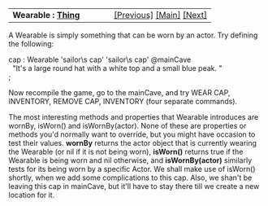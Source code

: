 <table width="100%" data-border="0" data-cellspacing="0"
data-cellpadding="3" data-bgcolor="#C0C0C0">
<colgroup>
<col style="width: 50%" />
<col style="width: 50%" />
</colgroup>
<tbody>
<tr>
<td style="text-align: left;"><strong>Wearable : <a
href="thing-thebasics.htm">Thing</a><br />
</strong></td>
<td style="text-align: right;"><a href="disambigname.htm">[Previous]</a>
<a href="generalintroduction.htm">[Main]</a> <a
href="containers-introduction.htm">[Next]</a></td>
</tr>
</tbody>
</table>

  
A Wearable is simply something that can be worn by an actor. Try
defining the following:  
  
cap : Wearable 'sailor\\s cap' 'sailor\\s cap' @mainCave  
  "It's a large round hat with a white top and a small blue peak. "  
;  
  
Now recompile the game, go to the mainCave, and try WEAR CAP, INVENTORY,
REMOVE CAP, INVENTORY (four separate commands).  
  
The most interesting methods and properties that Wearable introduces are
wornBy, isWorn() and isWornBy(actor). None of these are properties or
methods you'd normally want to override, but you might have occasion to
test their values. **wornBy** returns the actor object that is currently
wearing the Wearable (or nil if it is not being worn), **isWorn()**
returns true if the Wearable is being worn and nil otherwise, and
**isWornBy(actor)** similarly tests for its being worn by a specific
Actor. We shall make use of isWorn() shortly, when we add some
complications to this cap. Also, we shan't be leaving this cap in
mainCave, but it'll have to stay there till we create a new location for
it.  
